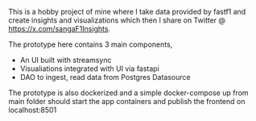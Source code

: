 This is a hobby project of mine where I take data provided by fastf1 and create insights and visualizations which then I share on Twitter @ https://x.com/sangaF1Insights.

The prototype here contains 3 main components,

- An UI built with streamsync
- Visualiations integrated with UI via fastapi
- DAO to ingest, read data from Postgres Datasource

The prototype is also dockerized and a simple docker-compose up from main folder should start the app containers and publish the frontend on localhost:8501
